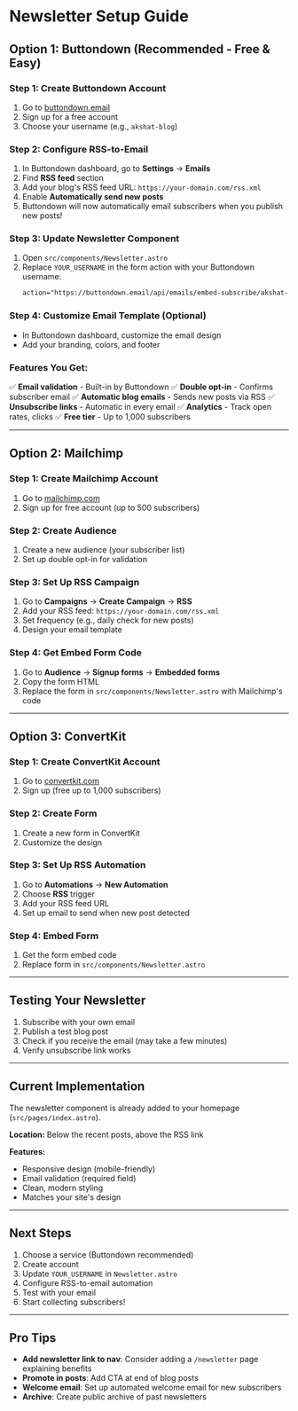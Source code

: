 # Newsletter Setup Guide

## Option 1: Buttondown (Recommended - Free & Easy)

### Step 1: Create Buttondown Account
1. Go to [buttondown.email](https://buttondown.email)
2. Sign up for a free account
3. Choose your username (e.g., `akshat-blog`)

### Step 2: Configure RSS-to-Email
1. In Buttondown dashboard, go to **Settings** → **Emails**
2. Find **RSS feed** section
3. Add your blog's RSS feed URL: `https://your-domain.com/rss.xml`
4. Enable **Automatically send new posts**
5. Buttondown will now automatically email subscribers when you publish new posts!

### Step 3: Update Newsletter Component
1. Open `src/components/Newsletter.astro`
2. Replace `YOUR_USERNAME` in the form action with your Buttondown username:
   ```html
   action="https://buttondown.email/api/emails/embed-subscribe/akshat-blog"
   ```

### Step 4: Customize Email Template (Optional)
- In Buttondown dashboard, customize the email design
- Add your branding, colors, and footer

### Features You Get:
✅ **Email validation** - Built-in by Buttondown
✅ **Double opt-in** - Confirms subscriber email
✅ **Automatic blog emails** - Sends new posts via RSS
✅ **Unsubscribe links** - Automatic in every email
✅ **Analytics** - Track open rates, clicks
✅ **Free tier** - Up to 1,000 subscribers

---

## Option 2: Mailchimp

### Step 1: Create Mailchimp Account
1. Go to [mailchimp.com](https://mailchimp.com)
2. Sign up for free account (up to 500 subscribers)

### Step 2: Create Audience
1. Create a new audience (your subscriber list)
2. Set up double opt-in for validation

### Step 3: Set Up RSS Campaign
1. Go to **Campaigns** → **Create Campaign** → **RSS**
2. Add your RSS feed: `https://your-domain.com/rss.xml`
3. Set frequency (e.g., daily check for new posts)
4. Design your email template

### Step 4: Get Embed Form Code
1. Go to **Audience** → **Signup forms** → **Embedded forms**
2. Copy the form HTML
3. Replace the form in `src/components/Newsletter.astro` with Mailchimp's code

---

## Option 3: ConvertKit

### Step 1: Create ConvertKit Account
1. Go to [convertkit.com](https://convertkit.com)
2. Sign up (free up to 1,000 subscribers)

### Step 2: Create Form
1. Create a new form in ConvertKit
2. Customize the design

### Step 3: Set Up RSS Automation
1. Go to **Automations** → **New Automation**
2. Choose **RSS** trigger
3. Add your RSS feed URL
4. Set up email to send when new post detected

### Step 4: Embed Form
1. Get the form embed code
2. Replace form in `src/components/Newsletter.astro`

---

## Testing Your Newsletter

1. Subscribe with your own email
2. Publish a test blog post
3. Check if you receive the email (may take a few minutes)
4. Verify unsubscribe link works

---

## Current Implementation

The newsletter component is already added to your homepage (`src/pages/index.astro`).

**Location:** Below the recent posts, above the RSS link

**Features:**
- Responsive design (mobile-friendly)
- Email validation (required field)
- Clean, modern styling
- Matches your site's design

---

## Next Steps

1. Choose a service (Buttondown recommended)
2. Create account
3. Update `YOUR_USERNAME` in `Newsletter.astro`
4. Configure RSS-to-email automation
5. Test with your email
6. Start collecting subscribers!

---

## Pro Tips

- **Add newsletter link to nav**: Consider adding a `/newsletter` page explaining benefits
- **Promote in posts**: Add CTA at end of blog posts
- **Welcome email**: Set up automated welcome email for new subscribers
- **Archive**: Create public archive of past newsletters
